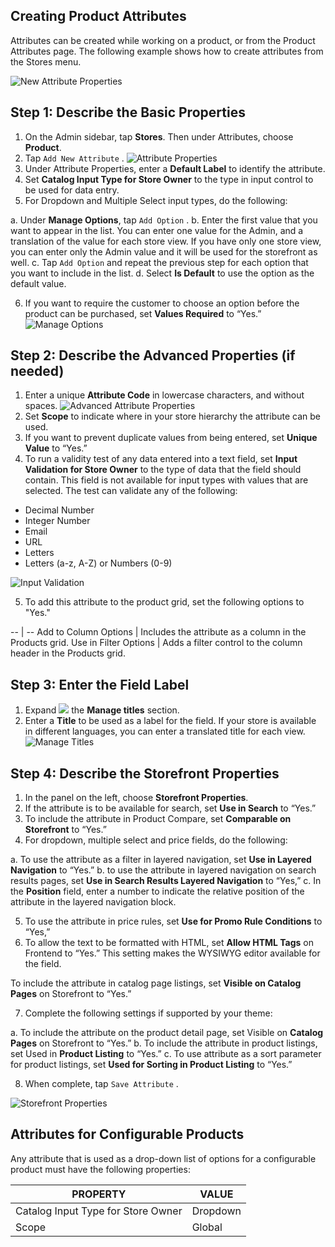 Creating Product Attributes
--

Attributes can be created while working on a product, or from the Product Attributes page. The following example shows how to create attributes from the Stores menu.

![New Attribute Properties](https://docs.magento.com/m2/ce/user_guide/Resources/Images/attribute-properties_thumb_0_0.png)

## Step 1: Describe the Basic Properties

1.	On the Admin sidebar, tap **Stores**. Then under Attributes, choose **Product**.
2.	Tap  `Add New Attribute` .
![Attribute Properties](https://docs.magento.com/m2/ce/user_guide/Resources/Images/product-attribute-add-attribute-properties-flavor_thumb_0_0.png)
3.	Under Attribute Properties, enter a **Default Label** to identify the attribute.
4.	Set **Catalog Input Type for Store Owner** to the type in input control to be used for data entry.
5.	For Dropdown and Multiple Select input types, do the following:

  a.	Under **Manage Options**, tap  `Add Option` .
  b.	Enter the first value that you want to appear in the list. You can enter one value for the Admin, and a translation of the value for each store view. If you have only one store view, you can enter only the Admin value and it will be used for the storefront as well.
  c.	Tap  `Add Option`  and repeat the previous step for each option that you want to include in the list.
  d.	Select **Is Default** to use the option as the default value.

6.	If you want to require the customer to choose an option before the product can be purchased, set **Values Required** to “Yes.”
![Manage Options](https://docs.magento.com/m2/ce/user_guide/Resources/Images/product-attribute-add-values-flavors_thumb_0_0.png)

## Step 2: Describe the Advanced Properties (if needed)

1.	Enter a unique **Attribute Code** in lowercase characters, and without spaces.
![Advanced Attribute Properties](https://docs.magento.com/m2/ce/user_guide/Resources/Images/product-attribute-advanced-attribute-properties_thumb_0_0.png)
2.	Set **Scope** to indicate where in your store hierarchy the attribute can be used.
3.	If you want to prevent duplicate values from being entered, set **Unique Value** to “Yes.”
4.	To run a validity test of any data entered into a text field, set **Input Validation for Store Owner** to the type of data that the field should contain. This field is not available for input types with values that are selected. The test can validate any of the following:

  * Decimal Number
  * Integer Number
  * Email
  * URL
  * Letters
  * Letters (a-z, A-Z) or Numbers (0-9)
 
  ![Input Validation](https://docs.magento.com/m2/ce/user_guide/Resources/Images/product-attribute-input-validation_thumb_0_0.png)
  
5.	To add this attribute to the product grid, set the following options to "Yes."

-- | --
Add to Column Options | Includes the attribute as a column in the Products grid.
Use in Filter Options | Adds a filter control to the column header in the Products grid.

## Step 3: Enter the Field Label

1.	Expand ![](https://docs.magento.com/m2/ce/user_guide/Resources/Images/btn-expand.png) the **Manage titles** section.
2.	Enter a **Title** to be used as a label for the field. If your store is available in different languages, you can enter a translated title for each view.
 ![Manage Titles](https://docs.magento.com/m2/ce/user_guide/Resources/Images/product-attribute-add-manage-titles_thumb_0_0.png)
 
## Step 4: Describe the Storefront Properties

1.	In the panel on the left, choose **Storefront Properties**.
2.	If the attribute is to be available for search, set **Use in Search** to “Yes.”
3.	To include the attribute in Product Compare, set **Comparable on Storefront** to “Yes.”
4.	For dropdown, multiple select and price fields, do the following:

  a.	To use the attribute as a filter in layered navigation, set **Use in Layered Navigation** to “Yes.”
  b.	to use the attribute in layered navigation on search results pages, set **Use in Search Results Layered Navigation** to “Yes,”
  c.	In the **Position** field, enter a number to indicate the relative position of the attribute in the layered navigation block.

5.	To use the attribute in price rules, set **Use for Promo Rule Conditions** to “Yes,”
6.	To allow the text to be formatted with HTML, set **Allow HTML Tags** on Frontend to “Yes.” This setting makes the WYSIWYG editor available for the field.

  To include the attribute in catalog page listings, set **Visible on Catalog Pages** on Storefront to “Yes.”

7.	Complete the following settings if supported by your theme:

  a.	To include the attribute on the product detail page, set Visible on **Catalog Pages** on Storefront to “Yes.”
  b.	To include the attribute in product listings, set Used in **Product Listing** to “Yes.”
  c.	To use attribute as a sort parameter for product listings, set **Used for Sorting in Product Listing** to “Yes.”

8.	When complete, tap  `Save Attribute` .
 
![Storefront Properties](https://docs.magento.com/m2/ce/user_guide/Resources/Images/product-attribute-add-storefront-properties_thumb_0_0.png)

## Attributes for Configurable Products

Any attribute that is used as a drop-down list of options for a configurable product must have the following properties:

PROPERTY | VALUE
-- | --
Catalog Input Type for Store Owner | Dropdown
Scope | Global